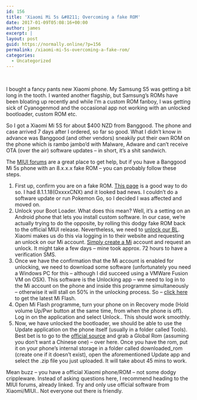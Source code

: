 ```yaml
---
id: 156
title: 'Xiaomi Mi 5s &#8211; Overcoming a fake ROM'
date: 2017-01-09T05:08:16+00:00
author: james
excerpt: |
layout: post
guid: https://normally.online/?p=156
permalink: /xiaomi-mi-5s-overcoming-a-fake-rom/
categories:
  - Uncategorized
---
```

&nbsp;

I bought a fancy pants new Xiaomi phone. My Samsung S5 was getting a bit long in the tooth. I wanted another flagship, but Samsung&#8217;s ROMs have been bloating up recently and while I&#8217;m a custom ROM fanboy, I was getting sick of Cyanogenmod and the occasional app not working with an unlocked bootloader, custom ROM etc.

So I got a Xiaomi Mi 5S for about $400 NZD from Banggood. The phone and case arrived 7 days after I ordered, so far so good. What I didn&#8217;t know in advance was Banggood (and other vendors) sneakily put their own ROM on the phone which is rambo jambo&#8217;d with Malware, Adware and can&#8217;t receive OTA (over the air) software updates &#8211; in short, it&#8217;s a shit sandwich.

The [MIUI forums](http://en.miui.com/forum.php) are a great place to get help, but if you have a Banggood Mi 5s phone with an 8.x.x.x fake ROM &#8211; you can probably follow these steps.

  1. First up, confirm you are on a fake ROM. [This page](http://en.miui.com/thread-309122-1-1.html) is a good way to do so. I had 8.1.1.18(OxxxxCNX) and it looked bad news. I couldn&#8217;t do a software update or run Pokemon Go, so I decided I was affected and moved on.
  2. Unlock your Boot Loader. What does this mean? Well, it&#8217;s a setting on an Android phone that lets you install custom software. In our case, we&#8217;re actually trying to do the opposite, by rolling this dodgy fake ROM back to the official MIUI release. Nevertheless, we need to [unlock our BL](http://www.miui.com/unlock/). Xiaomi makes us do this via logging in to their website and requesting an unlock on our Mi account. [Simply create a Mi](http://www.miui.com/unlock/) account and request an unlock. It might take a few days &#8211; mine took approx. 72 hours to have a verification SMS.
  3. Once we have the confirmation that the Mi account is enabled for unlocking, we need to download some software (unfortunately you need a Windows PC for this &#8211; although I did succeed using a VMWare Fusion VM on OSX). This software is the Unlocking app &#8211; we need to log in to the Mi account on the phone and inside this programme simultaneously &#8211; otherwise it will stall on 50% in the unlocking process. So &#8211; [click here](http://api.bbs.miui.com/url/MiFlash) to get the latest Mi Flash.
  4. Open Mi Flash programme, turn your phone on in Recovery mode (Hold volume Up/Pwr button at the same time, from when the phone is off). Log in on the application and select Unlock.. This should work smoothly.
  5. Now, we have unlocked the bootloader, we should be able to use the Update application on the phone itself (usually in a folder called Tools). Best bet is to go to the [official source](http://en.miui.com/download.html) and grab a Global Rom (assuming you don&#8217;t want a Chinese one) &#8211; over here. Once you have the rom, put it on your phone&#8217;s internal storage in a folder called downloaded_rom (create one if it doesn&#8217;t exist), open the aforementioned Update app and select the .zip file you just uploaded. It will take about 45 mins to work.

Mean buzz &#8211; you have a official Xiaomi phone/ROM &#8211; not some dodgy crippleware. Instead of asking questions here, I recommend heading to the MIUI forums, already linked. Try and only use official software from Xiaomi/MIUI.. Not everyone out there is friendly.

&nbsp;